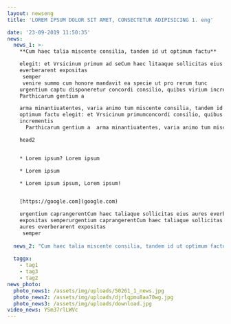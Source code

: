 ```yaml
---
layout: newseng
title: 'LOREM IPSUM DOLOR SIT AMET, CONSECTETUR ADIPISICING 1. eng'

date: '23-09-2019 11:50:35'
news:
  news_1: >-
    **Cum haec talia miscente consilia, tandem id ut optimum factu**

    elegit: et Vrsicinum primum ad seCum haec litaaque sollicitas eius aures
    everberarent expositas
     semper 
     venire summo cum honore mandavit ea specie ut pro rerum tunc
    urgentium captu disponeretur concordi consilio, quibus virium incrementis
    Parthicarum gentium a

    arma minantiuatentes, varia animo tum miscente consilia, tandem id  ut
    optimum factu elegit: et Vrsicinum primumconcordi consilio, quibus virium
    incrementis
      Parthicarum gentium a  arma minantiuatentes, varia animo tum miscente consilia, tandem id  ut optimum factu elegit: et Vrsicinum primum

    head2


    * Lorem ipsum? Lorem ipsum

    * Lorem ipsum

    * Lorem ipsum ipsum, Lorem ipsum!


    [https://google.com](google.com)

    urgentium caprangerentCum haec taliaque sollicitas eius aures everberarent
    expositas semperurgentium caprangerentCum haec taliaque sollicitas eius
    aures everberarent expositas
     semper
 
  news_2: "Cum haec talia miscente consilia, tandem id ut optimum factu\relegit: et Vrsicinum primum ad seCum haec litaaque sollicitas eius aures everberarent expositas\r semper\r venire summo cum honore mandavit ea specie ut pro rerum tunc\rurgentium captu disponeretur concordi consilio, quibus virium incrementis Parthicarum gentium a\rarma minantiuatentes, varia animo tum miscente consilia, tandem id  ut optimum factu elegit: et Vrsicinum primumconcordi consilio, quibus virium incrementis\r  Parthicarum gentium a\r   arma minantiuatentes, varia animo tum miscente consilia, tandem id\r  ut optimum factu elegit: et Vrsicinum primum\n\n* Lorem ipsum? Lorem ipsum\n* Lorem ipsum\n* Lorem ipsum ipsum, Lorem ipsum!\n\nvenire summo cum honore mandavit ea specie ut pro rerumtunc\rurgentium caprangerentCum haec taliaque sollicitas eius aures everberarent expositas semperurgentium caprangerentCum haec taliaque sollicitas eius aures everberarent expositas\r semper"
  
  taggx:
    - tag1
    - tag3
    - tag2
news_photo:
  photo_news1: /assets/img/uploads/50261_1_news.jpg
  photo_news2: /assets/img/uploads/djrlqpmu8aa70wg.jpg
  photo_news3: /assets/img/uploads/download.jpg
video_news: YSm37rlLWVc
---
```



